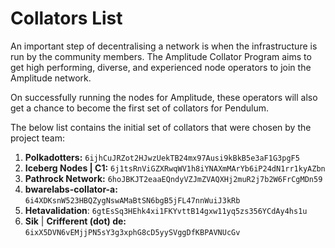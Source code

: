 # Collators List

An important step of decentralising a network is when the infrastructure is run by the community members. The Amplitude Collator Program aims to get high performing, diverse, and experienced node operators to join the Amplitude network.

On successfully running the nodes for Amplitude, these operators will also get a chance to become the first set of collators for Pendulum.

The below list contains the initial set of collators that were chosen by the project team:

1. **Polkadotters:** `6ijhCuJRZot2HJwzUekTB24mx97Ausi9kBkB5e3aF1G3pgF5`
2. **Iceberg Nodes | C1:** `6j1tsRnViGZXRwqWV1h8iYNAXmMArYb6iP24dN1rr1kyAZbn`
3. **Pathrock Network:** `6hoJBKJT2eaaEQndyVZJmZVAQXHj2muR2j7b2W6FrCgMDn59`
4. **bwarelabs-collator-a:** `6i4XDKsnW523HBQZygNswAMaBtSN6bgB5jFL47nnWuiJ3kRb`
5. **Hetavalidation**: `6gtEsSq3HEhk4xi1FKYvttB14gxw11yq5zs356YCdAy4hs1u`
6. **Sik** | **Crifferent (dot) de:** `6ixX5DVN6vEMjjPN5sY3g3xphG8cD5yySVggDfKBPAVNUcGv`
